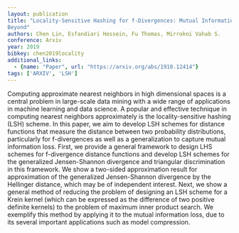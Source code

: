 ```yaml
---
layout: publication
title: "Locality-Sensitive Hashing for f-Divergences: Mutual Information Loss and
Beyond"
authors: Chen Lin, Esfandiari Hossein, Fu Thomas, Mirrokni Vahab S.
conference: Arxiv
year: 2019
bibkey: chen2019locality
additional_links:
  - {name: "Paper", url: "https://arxiv.org/abs/1910.12414"}
tags: ['ARXIV', 'LSH']
---
```

Computing approximate nearest neighbors in high dimensional spaces is a central
problem in large-scale data mining with a wide range of applications in machine
learning and data science. A popular and effective technique in computing
nearest neighbors approximately is the locality-sensitive hashing (LSH) scheme.
In this paper, we aim to develop LSH schemes for distance functions that measure
the distance between two probability distributions, particularly for
f-divergences as well as a generalization to capture mutual information loss.
First, we provide a general framework to design LHS schemes for f-divergence
distance functions and develop LSH schemes for the generalized Jensen-Shannon
divergence and triangular discrimination in this framework. We show a two-sided
approximation result for approximation of the generalized Jensen-Shannon
divergence by the Hellinger distance, which may be of independent interest.
Next, we show a general method of reducing the problem of designing an LSH
scheme for a Krein kernel (which can be expressed as the difference of two
positive definite kernels) to the problem of maximum inner product search. We
exemplify this method by applying it to the mutual information loss, due to its
several important applications such as model compression.
